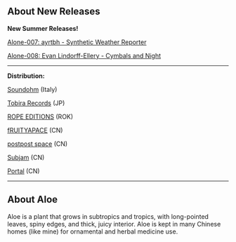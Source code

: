 ## About New Releases

**New Summer Releases!**

[](https://aloerecords.bandcamp.com/album/synthetic-weather-reporter)[Alone-007: ayrtbh - Synthetic Weather Reporter](https://aloerecords.bandcamp.com/album/synthetic-weather-reporter)

[Alone-008: Evan Lindorff-Ellery - Cymbals and Night](https://aloerecords.bandcamp.com/album/cymbals-and-night)[](https://aloerecords.bandcamp.com/album/dzan-puku)[](https://aloerecords.bandcamp.com/album/muddy-ponds)[](https://aloerecords.bandcamp.com/album/muddy-ponds)

- - -

**Distribution:**

[Soundohm](https://www.soundohm.com/label/aloe-records) (Italy)[](https://subjam.org/)[](https://subjam.org/)

[Tobira Records](https://tobirarecords.com/) (JP) 

[ROPE EDITIONS](https://www.ropeeditions.xyz/) (ROK)

[fRUITYAPACE](https://www.google.com.hk/maps/place/Fruityspace/@39.92591,116.41061,15z/data=!4m2!3m1!1s0x0:0xd96cb6b2f243002d?sa=X&ved=1t:2428&ictx=111) (CN) 

[postpost space](https://3ssstudios.com/pages/store) (CN) 

[Subjam](https://subjam.org/) (CN) 

[Portal](https://www.instagram.com/portal_canton/) (CN) 

- - -

## About Aloe

Aloe is a plant that grows in subtropics and tropics, with long-pointed leaves, spiny edges, and thick, juicy interior. Aloe is kept in many Chinese homes (like mine) for ornamental and herbal medicine use.
